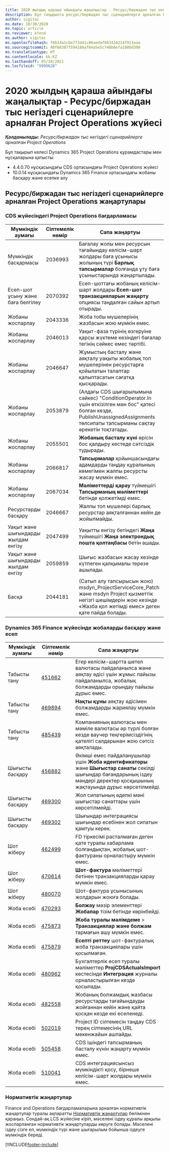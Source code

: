 ```yaml
---
title: 2020 жылдың қараша айындағы жаңалықтар - Ресурс/биржадан тыс негіздегі сценарийлерге арналған Project Operations жүйесі
description: Бұл тақырыпта ресурс/биржадан тыс сценарийлерге арналған Project Operations бағдарламасының 2020 жылғы қараша айы шығарылымындағы сапа жаңартулары туралы ақпарат берілген.
author: sigitac
ms.date: 10/30/2020
ms.topic: article
ms.reviewer: kfend
ms.author: sigitac
ms.openlocfilehash: f6b14a1cbe7f3d41c86aedaf863434214f911eaa
ms.sourcegitcommit: 40f68387f594180af64a5e5c748b6efa188bd300
ms.translationtype: HT
ms.contentlocale: kk-KZ
ms.lasthandoff: 05/10/2021
ms.locfileid: "5995628"
---
```

# <a name="whats-new-november-2020---project-operations-for-resourcenon-stocked-based-scenarios"></a>2020 жылдың қараша айындағы жаңалықтар - Ресурс/биржадан тыс негіздегі сценарийлерге арналған Project Operations жүйесі

_**Қолданылады:** Ресурс/биржадан тыс негіздегі сценарийлерге арналған Project Operations_

Бұл тақырып келесі Dynamics 365 Project Operations құрамдастары мен нұсқаларына қатысты:

- 4.4.0.70 нұсқасындағы CDS ортасындағы Project Operations жүйесі
- 10.0.14 нұсқасындағы Dynamics 365 Finance ортасындағы жобаны басқару және есепке алу

## <a name="updates-to-project-operations-for-resource-non-stocked-based-scenarios"></a>Ресурс/биржадан тыс негіздегі сценарийлерге арналған Project Operations жаңартулары

### <a name="project-operations-on-cds"></a>CDS жүйесіндегі Project Operations бағдарламасы

| Мүмкіндік аумағы                 | Сілтемелік нөмір | Сапа жаңартуы                                                                                                                                                                    |
|------------------------------|------------------|-----------------------------------------------------------------------------------------------------------------------------------------------------------------------------------|
|   Мүмкіндік басқармасы       | 2036993          | Бағалау жолы мен ресурсын тағайындау келісім-шарт жолдары баға ұсынысы жолының түрі **Барлық тапсырмалар** болғанда ұту баға ұсыныстарында жаңартылады.                                                 |
| Есеп-шот ұсыну және баға белгілеу          | 2070392          | Есеп-шоттағы жобаның келісім-шарт жолдары **Есеп-шот транзакцияларын жаңарту** опциясы таңдалған сайын артып отырады.                                                                         |
| Жобаны жоспарлау             | 2043336          | Жоба тобы мүшелерінің жазбасын жою мүмкін емес.                                                                                                                                  |
| Жобаны жоспарлау             | 2046013          | Уақыт-фаза түрінің өзгеруіне қарсы жүктеме кезіндегі бағалар тегінің сәйкес емес тәртібі.                                                                                   |
| Жобаны жоспарлау             | 2046647          | Жұмыстың басталу және аяқталу уақыты жобалық топ мүшелерінен ресурстарға қойылатын талаптар қалыптасатын сағатқа қысқарады.                                                                      |
| Жобаны жоспарлау             | 2053879          | (Алдағы CDS шығарылымына сәйкес) "ConditionOperator.In үшін өткізілген мән бос" қатесі болған кезде, PublishUnassignedAssignments төлсипаты тапсырманы сақтау әрекетін тоқтатады.                       |
| Жобаны жоспарлау             | 2055501          | **Жобаның басталу күні** өрісін бос қалдыру кестеде сәтсіздік тудырады.                                                                                                      |
| Жобаны жоспарлау             | 2066817          | **Тапсырмалар** қойыншасындағы адамдарды таңдау құралының көмегімен жалпы ресурсты жасау мүмкін емес.                                                                                                   |
| Жобаны жоспарлау             | 2067034          | **Мәліметтерді қарау** түймешігі **Тапсырманың мәліметтері** бетінде қолжетімді емес.                                                                                                       |
| Ресурстарды басқару          | 2046667          | Жалпы топ мүшелері барлық ресурстар аяқталғаннан кейін де жойылмайды.                                                                                                    |
| Уақыт және шығындарды жылдам енгізу | 2047499          | Уақытты енгізу бетіндегі **Жаңа** түймешігі **Жаңа электрондық пошта қолтаңбасы** бетін ашады.                                                                                               |
| Уақыт және шығындарды жылдам енгізу | 2059859          | Шығыс жазбасын жасау кезінде күтпеген қалқымалы терезе ашылады.                                                                                                                         |
| Басқа                        | 2044181          | (Сатып алу тапсырысын жою) msdyn_ProjectServiceCore_Patch және msdyn Project қызметтік негізгі шешімдерін жою кезінде «Жазба қол жетімді емес» деген қате пайда болады.  |

### <a name="project-management-and-accounting-in-dynamics-365-finance"></a>Dynamics 365 Finance жүйесінде жобаларды басқару және есеп

| Мүмкіндік аумағы        | Сілтемелік нөмір | Сапа жаңартуы                                                                                                                                                            |
|---------------------|------------------|---------------------------------------------------------------------------------------------------------------------------------------------------------------------------|
| Табысты тану | [451662](https://fix.lcs.dynamics.com/Issue/Details/?bugId=451662)           | Егер келісім-шартта шетел валютасы пайдаланылса және аяқтау әдісі үшін жұмыс пайызы пайдаланылса, жобалық болжамдарды орындау пайызы дұрыс емес.                     |
| Табысты тану | [469894](https://fix.lcs.dynamics.com/Issue/Details/?bugId=469894)           | **Нақты құны** аяқтау әдісімен болжамдарды жариялау мүмкін емес.                                                                                                    |
| Табысты тану | [485439](https://fix.lcs.dynamics.com/Issue/Details/?bugId=485439)           | Компанияның валютасы мен мәміле валютасы әр түрлі болған кезде ваучер теңгерімсіздігінің қателігі салдарынан жою сәтсіз аяқталады.                                              |
| Шығысты басқару  | [456882](https://fix.lcs.dynamics.com/Issue/Details/?bugId=456822)           | Әкімші емес пайдаланушылар үшін **Жоба идентификаторы** және **Шығыстар санаты** секілді шығындар бағандарының іздеу мәндері деректер қосқышының жақтауында дұрыс көрсетілмейді. |
| Шығысты басқару  | [469300](https://fix.lcs.dynamics.com/Issue/Details/?bugId=469300)           | Жол сипатының әдепкі мәні шығыстар санаттары үшін көрсетілмейді.                                                                                                         |
| Шығысты басқару  | [469302](https://fix.lcs.dynamics.com/Issue/Details/?bugId=469302)           | Шығындар интеграциясы шығындар есебінен жол сипатын қамтуы керек.                                                                                             |
| Шот жіберу           | [462499](https://fix.lcs.dynamics.com/Issue/Details/?bugId=462499)           | FD тіркесімі расталмаған деген қате туралы хабарлама болғандықтан, жобалық шот-фактураны орналастыру мүмкін емес.                                                    |
| Шот жіберу           | [470614](https://fix.lcs.dynamics.com/Issue/Details/?bugId=470614)           | **Шот-фактура** мәліметтері бетінен транзакцияларды қарау мүмкін емес.                                                                                                              |
| Шот жіберу           | [480070](https://fix.lcs.dynamics.com/Issue/Details/?bugId=480070)           | Шот-фактура ұсынысының жолдарын жоюға болады.                                                                                                                                  |
| Жоба есебі  | [470293](https://fix.lcs.dynamics.com/Issue/Details/?bugId=470293)           | **Болжау** мәзір элементтері **Жобалар** тізім бетінде көрінбейді.                                                                                                   |
| Жоба есебі  | [475873](https://fix.lcs.dynamics.com/Issue/Details/?bugId=475873)           | **Жоба туралы мәлімдеме**   > **Транзакциялар және болжам** тармағын ашу мүмкін емес.                                                                                                       |
| Жоба есебі  | [475879](https://fix.lcs.dynamics.com/Issue/Details/?bugId=475879)           | **Есепті реттеу** шот-фактуралық жоба транзакциялары үшін қосылмаған.                                                                                                  |
| Жоба есебі  | [480962](https://fix.lcs.dynamics.com/Issue/Details/?bugId=480962)           | Бухгалтерлік есеп туралы мәліметтер **ProjCDSActualsImport** кестесінде **Интеграция** журналы орналастырылған кезде қосылады.                                                  |
| Жоба есебі  | [482558](https://fix.lcs.dynamics.com/Issue/Details/?bugId=482558)           | Жобаның болжамдық жазбасы ресурстарды тағайындауды жойғаннан кейін және қайта қосқан кезде екі еселенеді.                                                                            |
| Жоба есебі  | [502019](https://fix.lcs.dynamics.com/Issue/Details/?bugId=502019)           | Project ID сілтемесін таңдау CDS терең сілтемесінің URL мекенжайын ашпайды.                                                                                                         |
| Жоба есебі  | [505458](https://fix.lcs.dynamics.com/Issue/Details/?bugId=505458)           | CDS ішіндегі тапсырманың басталу күнін жаңарту мүмкін емес.                                                                                                                           |
| Жоба есебі  | [510041](https://fix.lcs.dynamics.com/Issue/Details/?bugId=510041)           | CDS интеграциясынсыз мүмкіндікті қосу, бірнеше келісім-шарт жолдары мүмкін емес.                                                                                   |

### <a name="regulatory-updates"></a>Нормативтік жаңартулар
Finance and Operations бағдарламаларына арналған нормативтік жаңартулар туралы ақпаратты [Нормативтік жаңартулар](/dynamics365/finance/localizations/regulatory-updates) бөлімінен қараңыз. Сондай-ақ LCS жүйесіне кіріп, мәселені іздеу құралы арқылы жоспарланған нормативтік жаңартуларды көруге болады. Мәселені іздеу сізге ел, мүмкіндік түрі және шығарылым бойынша іздеуге мүмкіндік береді.


[!INCLUDE[footer-include](../includes/footer-banner.md)]